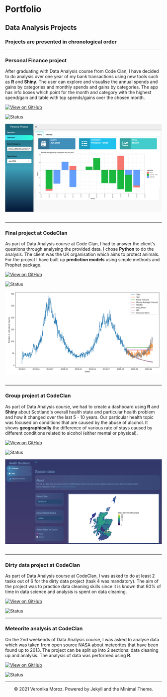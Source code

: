 # Portfolio
## Data Analysis Projects 
### Projects are presented in chronological order
---
### Personal Finance project

After graduating with Data Analysis course from Code Clan, I have decided to do analysis over one year of my bank transactions using new tools such as **R** and **Shiny**.
The user can explore and visualise the annual spends and gains by categories and monthly spends and gains by categories. The app has info boxes which point for the month and category with the highest spend/gain and table with top spends/gains over the chosen month.

[![View on GitHub](https://img.shields.io/badge/GitHub-View_on_GitHub-blue?logo=GitHub)](https://github.com/vpetrova13/annual_finances_VM)

![Status](https://img.shields.io/badge/Status-Complete-success?)
<br>
<center><img src="images/yearly_app.png"/></center>
<br>

---
### Final project at CodeClan

As part of Data Analysis course at Code Clan, I had to answer the client's questions through analysing the provided data. I chose **Python** to do the analysis. The client was the UK organisation which aims to protect animals. For the project I have built up **prediction models** using simple methods and Prophet package. 

[![View on GitHub](https://img.shields.io/badge/GitHub-View_on_GitHub-blue?logo=GitHub)](https://github.com/vpetrova13/final_project_VM)

![Status](https://img.shields.io/badge/Status-Complete-success?)
<br>
<center><img src="images/simple_models.png"/></center>
<br>

---
### Group project at CodeClan

As part of Data Analysis course, we had to create a dashboard using **R** and **Shiny** about Scotland's overall health state and particular health problem and how it changed over the last 5 - 10 years. Our particular health topic was focused on conditions that are caused by the abuse of alcohol. It shows **geographically** the difference of various rate of stays caused by different conditions related to alcohol (either mental or physical).

[![View on GitHub](https://img.shields.io/badge/GitHub-View_on_GitHub-blue?logo=GitHub)](https://github.com/vpetrova13/group_project)

![Status](https://img.shields.io/badge/Status-Complete-success?)
<br>
<center><img src="images/2nd_tab_map.png"/></center>
<br>

---
### Dirty data project at CodeClan

As part of Data Analysis course at CodeClan, I was asked to do at least 2 tasks out of 6 for the dirty data project (task 4 was mandatory). The aim of the project was to practice data cleaning skills since it is known that 80% of time in data science and analysis is spent on data cleaning.

[![View on GitHub](https://img.shields.io/badge/GitHub-View_on_GitHub-blue?logo=GitHub)](https://github.com/vpetrova13/dirty_data_project_VM)

![Status](https://img.shields.io/badge/Status-Complete-success?)
<br>

---
### Meteorite analysis at CodeClan

On the 2nd weekends of Data Analysis course, I was asked to analyse data which was taken from open source NASA about meteorites that have been found up to 2013. The project can be split up into 2 sections: data cleaning up and analysis. The analysis of data was performed using **R**.

[![View on GitHub](https://img.shields.io/badge/GitHub-View_on_GitHub-blue?logo=GitHub)](https://github.com/vpetrova13/2weekend_homework_meteorites_analysis)

![Status](https://img.shields.io/badge/Status-Complete-success?)
<br>

---
<center>© 2021 Veronika Moroz. Powered by Jekyll and the Minimal Theme.</center>
